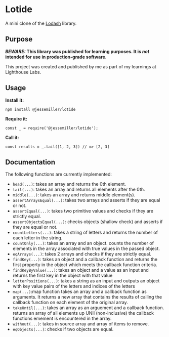 # Lotide

A mini clone of the [Lodash](https://lodash.com) library.

## Purpose

**_BEWARE:_ This library was published for learning purposes. It is _not_ intended for use in production-grade software.**

This project was created and published by me as part of my learnings at Lighthouse Labs.

## Usage

**Install it:**

`npm install @jessemiller/lotide`

**Require it:**

`const _ = require('@jessemiller/lotide');`

**Call it:**

`const results = _.tail([1, 2, 3]) // => [2, 3]`

## Documentation

The following functions are currently implemented:

- `head(...)`: takes an array and returns the 0th element.
- `tail(...)`: takes an array and returns all elements after the 0th. 
- `middle(...)`: takes an array and returns middle element(s).
- `assertArraysEqual(...)`: takes two arrays and asserts if they are equal or not.
- `assertEqual(...)`: takes two primitive values and checks if they are strictly equal.
- `assertObjectsEqual(...)`: checks objects (shallow check) and asserts if they are equal or not.
- `countLetters(...)`: takes a string of letters and returns the number of each letter in the string.
- `countOnly(...)`: takes an array and an object. counts the number of elements in the array associated with true values in the passed object.
- `eqArrays(...)`: takes 2 arrays and checks if they are strictly equal.
- `findKey(...)`: takes an object and a callback function and returns the first property in the object which meets the callback function criteria.
- `findKeyByValue(...)`: takes an object and a value as an input and returns the first key in the object with that value
- `letterPositions(...)`: takes a string as an input and outputs an object with key value pairs of the letters and indices of the letters
- `map(...)`:map function takes an array and a callback function as arguments. It returns a new array that contains the results of calling the callback function on each element of the original array.
- `takeUntil(...)`: takes an array as an arguement and a callback function. returns an array of all elements up UNIl (non-inclusive) the callback functions emement is encountered in the array.
- `without(...)`: takes in source array and array of items to remove.
- `eqObjects(...)`: checks if two objects are equal.